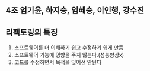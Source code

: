 
## 4조 엄기윤, 하지승, 임혜승, 이인행, 강수진

## 리펙토링의 특징
 1. 소프트웨어를 더 이해하기 쉽고 수정하기 쉽게 만듬
 2. 소프트웨어 기능에 영향을 주지 않는다.(성능향상x)
 3. 코드를 수정하면서 목적을 잊어선 안된다
 
 
 
